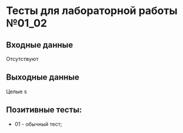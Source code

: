 # Тесты для лабораторной работы №01_02

## Входные данные
Отсутствуют

## Выходные данные
Целые s

## Позитивные тесты:
- 01 - обычный тест;
